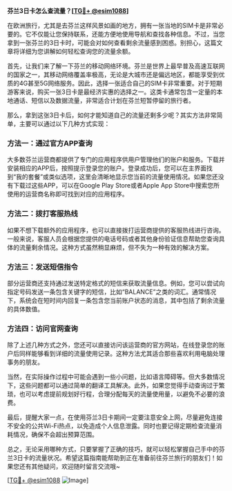 **芬兰3日卡怎么查流量？[[TG💪+ @esim1088](https://t.me/s/esim1088)]**

在欧洲旅行，尤其是去芬兰这样风景如画的地方，拥有一张当地的SIM卡是非常必要的。它不仅能让您保持联系，还能方便地使用导航和查找各种信息。不过，当您拿到一张芬兰的3日卡时，可能会对如何查看剩余流量感到困惑。别担心，这篇文章将详细为您讲解如何轻松查询您的流量余额。

首先，让我们来了解一下芬兰的移动网络环境。芬兰是世界上最早普及高速互联网的国家之一，其移动网络覆盖率极高，无论是大城市还是偏远地区，都能享受到优质的4G甚至5G网络服务。因此，选择一张适合自己的SIM卡非常重要。对于短期游客来说，购买一张3日卡是最经济实惠的选择之一。这类卡通常包含一定量的本地通话、短信以及数据流量，非常适合计划在芬兰短暂停留的旅行者。

那么，拿到这张3日卡后，如何才能知道自己的流量还剩多少呢？其实方法非常简单，主要可以通过以下几种方式实现：

### 方法一：通过官方APP查询

大多数芬兰运营商都提供了专门的应用程序供用户管理他们的账户和服务。下载并安装相应的APP后，按照提示登录您的账户。登录成功后，您可以在主界面找到“我的套餐”或类似选项，这里会清晰地显示您当前的流量使用情况。如果您还没有下载过这些APP，可以在Google Play Store或者Apple App Store中搜索您所使用的运营商名称即可找到对应的应用程序。

### 方法二：拨打客服热线

如果不想下载额外的应用程序，也可以直接拨打运营商提供的客服热线进行咨询。一般来说，客服人员会根据您提供的电话号码或者其他身份验证信息帮助您查询具体的流量剩余情况。这种方式虽然稍显麻烦，但不失为一种有效的解决方案。

### 方法三：发送短信指令

部分运营商还支持通过发送特定格式的短信来获取流量信息。例如，您可以尝试向指定号码发送一条包含关键字的短信，比如“BALANCE”之类的词汇。通常情况下，系统会在短时间内回复一条包含您当前账户状态的消息，其中包括了剩余流量的具体数值。

### 方法四：访问官网查询

除了上述几种方式之外，您还可以直接访问该运营商的官方网站，在线登录您的账户后同样能够看到详细的流量使用记录。这种方法尤其适合那些喜欢利用电脑处理事务的朋友。

当然，在实际操作过程中可能会遇到一些小问题，比如语言障碍等。但大多数情况下，这些问题都可以通过简单的翻译工具解决。此外，如果您觉得手动查询过于繁琐，也可以考虑提前规划好行程，合理分配每天的流量使用量，以避免不必要的浪费。

最后，提醒大家一点，在使用芬兰3日卡期间一定要注意安全上网，尽量避免连接不安全的公共Wi-Fi热点，以免造成个人信息泄露。同时也要记得定期检查流量消耗情况，确保不会超出预算范围。

总之，无论采用哪种方式，只要掌握了正确的技巧，就可以轻松掌握自己手中的芬兰3日卡的流量状况。希望这篇指南能帮助到正在准备前往芬兰旅行的朋友们！如果您还有其他疑问，欢迎随时留言交流哦~

[[TG💪+ @esim1088](https://t.me/s/esim1088) ![Image](https://i.postimg.cc/4NQfJmqS/Snipaste-2025-05-13-00-14-12.png)]